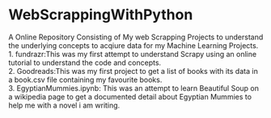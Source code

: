 # WebScrappingWithPython
A Online Repository Consisting of My web Scrapping Projects to understand the underlying concepts to acqiure data for my Machine Learning Projects.
<br>1. fundrazr:This was my first attempt to understand Scrapy using an online tutorial to understand the code and concepts.
<br>2. Goodreads:This was my first project to get a list of books with its data in a book.csv file containing my favourite books.
<br>3. EgyptianMummies.ipynb: This was an attempt to learn Beautiful Soup on a wikipedia page to get a documented detail about Egyptian Mummies to help me with a novel i am writing.
